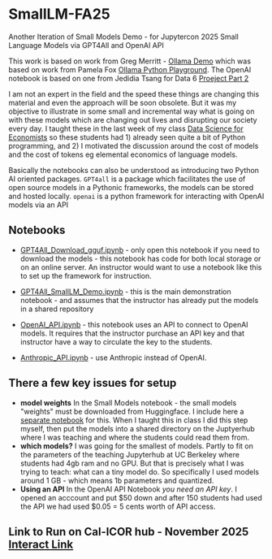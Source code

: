 # SmallLM-FA25
Another Iteration of Small Models Demo - for Jupytercon 2025
Small Language Models via GPT4All and OpenAI API

This work is based on work from Greg Merritt - [Ollama Demo](https://github.com/ds-modules/ollama-demo) which was based on work from Pamela Fox [Ollama Python Playground](https://github.com/pamelafox/ollama-python-playground). The OpenAI notebook is based on one from Jedidia Tsang for Data 6 [Proeject Part 2](https://github.com/data-6-berkeley/materials-fa24/blob/main/proj/project-part2.ipynb)

I am not an expert in the field and the speed these things are changing this material and even the approach will be soon obsolete. But it was my objective to illustrate in some small and incremental way what is going on with these models which are changing out lives and disrupting our society every day. I taught these in the last week of my class [Data Science for Economists](https://www.econ148.org/) so these students had 1) already seen quite a bit of Python programming, and 2) I motivated the discussion around the cost of models and the cost of tokens eg elemental economics of language models.   

Basically the notebooks can also be understood as introducing two Python AI oriented packages.  `GPT4all` is a package which facilitates the use of open source models in a Pythonic frameworks, the models can be stored and hosted locally.  `openai` is a python framework for interacting with OpenAI models via an API 

## Notebooks 
 - [GPT4All_Download_gguf.ipynb](GPT4All_Download_gguf.ipynb) - only open this notebook if you need to download the models - this notebook has code for both local storage or on an online server.  An instructor would want to use a notebook like this to set up the framework for instruction.
   
 - [GPT4All_SmallLM_Demo.ipynb](GPT4All_SmallLM_Demo.ipynb) - this is the main demonstration notebook - and assumes that the instructor has already put the models in a shared repository 
   
 - [OpenAI_API.ipynb](OpenAI_API.ipynb) - this notebook uses an API to connect to OpenAI models. It requires that the instructor purchase an API key and that instructor have a way to circulate the key to the students.
   
 - [Anthropic_API.ipynb](Anthropic_API.ipynb) - use Anthropic instead of OpenAI.


## There a few key issues for setup
- **model weights** In the Small Models notebook - the small models "weights" must be downloaded from Huggingface. I include here a [separate notebook](GPT4All_Download_gguf.ipynb) for this. When I taught this in class I did this step myself, then put the models into a shared directory on the Juptyerhub where I was teaching and where the students could read them from.
- **which models?** I was going for the smallest of models. Partly to fit on the parameters of the teaching Jupyterhub at UC Berkeley where students had 4gb ram and no GPU. But that is precisely what I was trying to teach: what can a tiny model do. So specifically I used models around 1 GB - which means 1b parameters and quantized.
- **Using an API** In the OpenAI API Notebook *you need an API key*. I opened an acccount and put $50 down and after 150 students had used the API we had used $0.05 = 5 cents worth of API access.

##  Link to Run on Cal-ICOR hub - November 2025 [Interact Link](https://jupyter.cal-icor.org/hub/user-redirect/git-pull?repo=https%3A%2F%2Fgithub.com%2Fds-modules%2FSmallLM-FA25&urlpath=lab%2Ftree%2FSmallLM-FA25%2F)
